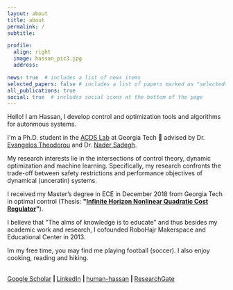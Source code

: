 ```yaml
---
layout: about
title: about
permalink: /
subtitle: 

profile:
  align: right
  image: hassan_pic3.jpg
  address: 

news: true  # includes a list of news items
selected_papers: false # includes a list of papers marked as "selected={true}"
all_publications: true
social: true  # includes social icons at the bottom of the page
---
```


Hello! I am Hassan, I develop control and optimization tools and algorithms for autonmous systems.

I'm a Ph.D. student in the [ACDS Lab](https://sites.gatech.edu/acds/) at Georgia Tech :honeybee: advised by Dr. [Evangelos Theodorou](https://scholar.google.com/citations?hl=en&user=dG9MV7oAAAAJ) and Dr. [Nader Sadegh](https://scholar.google.com/citations?user=TS4freMAAAAJ&hl=en). 

My research interests lie in the intersections of control theory, dynamic optimization and machine learning. Specifically, my research confronts the trade-off between safety restrictions and performance objectives of dynamical (unceratin) systems.

I received my Master’s degree in ECE in December 2018 from Georgia Tech in optimal control (Thesis: <strong>"[Infinite Horizon Nonlinear Quadratic Cost Regulator](https://smartech.gatech.edu/handle/1853/60821)"</strong>).

I believe that "The alms of knowledge is to educate" and thus besides my academic work and research, I cofounded RoboHajr Makerspace and Educational Center in 2013. 

Im my free time, you may find me playing football (soccer). I also enjoy cooking, reading and hiking.

<br>
      <a href="https://scholar.google.com/citations?user=QGsFCTsAAAAJ" target="_blank" title="Google Scholar"><i class="ai ai-google-scholar"></i> Google Scholar</a>
      <strong> | </strong>
      <a href="https://www.linkedin.com/in/hassan-almubarak-8b87a867" target="_blank" title="LinkedIn"><i class="fab fa-linkedin"></i> LinkedIn</a>
      <strong> | </strong>
      <a href="https://github.com/human-hassan" target="_blank" title="GitHub"><i class="fab fa-github"></i> human-hassan</a>
      <strong> | </strong>
      <a href="https://www.researchgate.net/profile/Hassan-Almubarak" target="_blank" title="ResearchGate"><i class="fab fa-researchgate"></i> ResearchGate</a>
<br><br>
